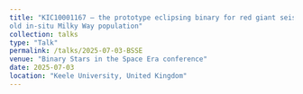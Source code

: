 ```yaml
---
title: "KIC10001167 – the prototype eclipsing binary for red giant seismology in the
old in-situ Milky Way population"
collection: talks
type: "Talk"
permalink: /talks/2025-07-03-BSSE
venue: "Binary Stars in the Space Era conference"
date: 2025-07-03
location: "Keele University, United Kingdom"
---
```

